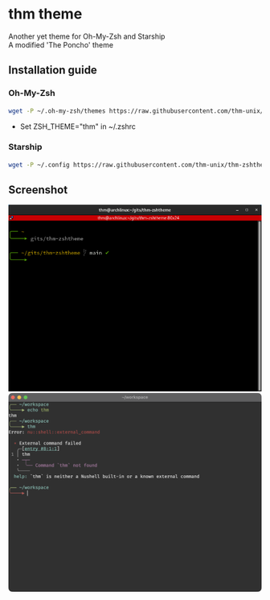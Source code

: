 # thm theme

Another yet theme for Oh-My-Zsh and Starship<br>
A modified 'The Poncho' theme

## Installation guide

### Oh-My-Zsh

```bash
wget -P ~/.oh-my-zsh/themes https://raw.githubusercontent.com/thm-unix/thm-zshtheme/main/thm.zsh-theme
```

- Set ZSH_THEME="thm" in ~/.zshrc<br>

### Starship

```bash
wget -P ~/.config https://raw.githubusercontent.com/thm-unix/thm-zshtheme/main/starship.toml
```

## Screenshot

<img src="screenshot-terminator.png">
<img src="thm-starship.png">

